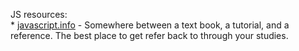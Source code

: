 JS resources:  
	* [javascript.info](https://www.javascipt.info) - Somewhere between a text book, a tutorial, and a reference.  The best place to get refer back to through your studies.  